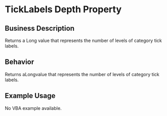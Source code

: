 # TickLabels Depth Property

## Business Description
Returns a Long value that represents the number of levels of category tick labels.

## Behavior
Returns aLongvalue that represents the number of levels of category tick labels.

## Example Usage
No VBA example available.